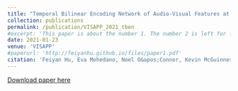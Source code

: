 ```yaml
---
title: "Temporal Bilinear Encoding Network of Audio-Visual Features at Low Sampling Rates"
collection: publications
permalink: /publication/VISAPP_2021_tben
#excerpt: 'This paper is about the number 1. The number 2 is left for future work.'
date: 2021-01-23
venue: 'VISAPP'
#paperurl: 'http://feiyanhu.github.io/files/paper1.pdf'
citation: 'Feiyan Hu, Eva Mohedano, Noel O&apos;Connor, Kevin McGuinness. (2021). &quot;Temporal Bilinear Encoding Network of Audio-Visual Features at Low Sampling Rates.&quot; <i>16th International Joint Conference on Computer Vision, Imaging and Computer Graphics Theory and Applications (VISAPP 2021)</i>. '
---
```

<!--- This paper is about the number 1. The number 2 is left for future work.-->
[Download paper here](http://feiyanhu.github.io/files/paper1.pdf)

<!--- Recommended citation: Your Name, You. (2009). "Paper Title Number 1." <i>Journal 1</i>. 1(1) .-->
